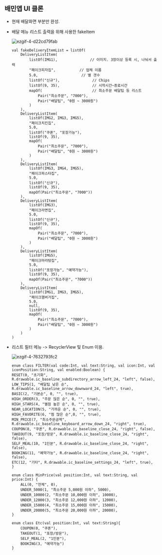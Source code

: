 ## 배민앱 UI 클론 
- 현재 배달화면 부분만 완성.


- 배달 메뉴 리스트 출력을 위해 사용한 fakeItem


     ![ezgif-4-d22cd79fab](https://user-images.githubusercontent.com/60813834/165234737-2228d360-8438-4eec-8649-c8c8eadee928.gif)

      val fakeDeliveryItemList = listOf(
          DeliveryListItem(
              listOf(IMG1),               // 이미지. 3장이상 등록 시, 나눠서 출력
              "페이크피자집",           // 업체 이름
              5.0,                    // 별 갯수
              listOf("신규"),               // Chips 
              listOf(9, 35),               // 시작시간~종료시간
              mapOf(                       // 최소주문 배달팁 등 리스트
                  Pair("최소주문", "7000"),
                  Pair("배달팁", "0원 ~ 3000원")
              )
          ),
          DeliveryListItem(
              listOf(IMG2, IMG3, IMG5),
              "페이크치킨집",
              5.0,
              listOf("쿠폰", "포장가능"),
              listOf(9, 35),
              mapOf(
                  Pair("최소주문", "7000"),
                  Pair("배달팁", "0원 ~ 3000원")
              )
          ),
          DeliveryListItem(
              listOf(IMG3, IMG4, IMG5),
              "페이크파스타집",
              5.0,
              listOf("신규"),
              listOf(9, 35),
              mapOf(Pair("최소주문", "7000"))
          ),
          DeliveryListItem(
              listOf(IMG3),
              "페이크라면집",
              5.0,
              listOf("신규"),
              listOf(9, 35),
              mapOf(
                  Pair("최소주문", "7000"),
                  Pair("배달팁", "0원 ~ 3000원")
              )
          ),
          DeliveryListItem(
              listOf(IMG5),
              "페이크마라탕집",
              5.0,
              listOf("포장가능", "예약가능"),
              listOf(9, 35),
              mapOf(Pair("최소주문", "7000"))
          ),
          DeliveryListItem(
              listOf(IMG1, IMG3, IMG5),
              "페이크햄버거집",
              5.0,
              null,
              listOf(9, 35),
              mapOf(
                  Pair("최소주문", "7000"),
                  Pair("배달팁", "0원 ~ 3000원")
              )
          )
      )



- 리스트 필터 메뉴 -> RecyclerView 및 Enum 이용.
      

     ![ezgif-4-7632793fc2](https://user-images.githubusercontent.com/60813834/165234741-2a3d49fd-afe7-4e51-b3a4-d4781277b20e.gif)


      enum class FILTER(val code:Int, val text:String, val icon:Int, val iconPosition:String, val enabled:Boolean) {
      RESET(0, "초기화", R.drawable.ic_baseline_subdirectory_arrow_left_24, "left", false),
      LOW_TIPS(1, "배달팁 낮은 순", R.drawable.ic_baseline_arrow_downward_24, "left", true),
      BASIC(2, "기본순", 0, "", true),
      HIGH_ORDER(3, "주문 많은 순", 0, "", true),
      HIGH_STARS(4, "별점 높은 순", 0, "", true),
      NEAR_LOCATION(5, "가까운 순", 0, "", true),
      HIGH_FAVORITE(6, "찜 많은 순",0, "", true),
      MIN_PRICE(7, "최소주문금액", R.drawable.ic_baseline_keyboard_arrow_down_24, "right", true),
      COUPON(8, "쿠폰", R.drawable.ic_baseline_close_24, "right", false),
      TAKEOUT(9, "포장/방문", R.drawable.ic_baseline_close_24, "right", false),
      SELF_MEAL(10, "1인분", R.drawable.ic_baseline_close_24, "right", false),
      BOOKING(11, "예약가능", R.drawable.ic_baseline_close_24, "right", false),
      ETC(12, "기타", R.drawable.ic_baseline_settings_24, "left", true),
      }

      enum class MinPrice(val position:Int, val text:String, val price:Int) {
          ALL(0, "전체", 0),
          UNDER_5000(1, "최소주문 5,000원 이하", 5000),
          UNDER_10000(2, "최소주문 10,000원 이하", 10000),
          UNDER_12000(3, "최소주문 12,000원 이하", 12000),
          UNDER_15000(4, "최소주문 15,000원 이하", 15000),
          UNDER_20000(5, "최소주문 20,000원 이하", 20000),
      }

      enum class Etc(val position:Int, val text:String){
          COUPON(0, "쿠폰"),
          TAKEOUT(1, "포장/방문"),
          SELF_MEAL(2, "1인분"),
          BOOKING(3, "예약가능")
      }
  
  
